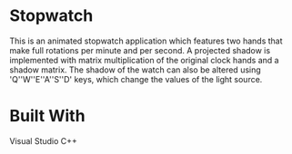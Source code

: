 # Stopwatch
This is an animated stopwatch application which features two hands that make full rotations per minute and per second. A projected shadow is implemented with matrix multiplication of the original clock hands and a shadow matrix. The shadow of the watch can also be altered using 'Q''W''E''A''S''D' keys, which change the values of the light source.

# Built With
Visual Studio C++

